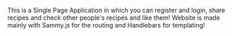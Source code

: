 This is a Single Page Application in which you can register and login, share recipes and check other people's recipes and like them!
Website is made mainly with Sammy.js for the routing and Handlebars for templating!
